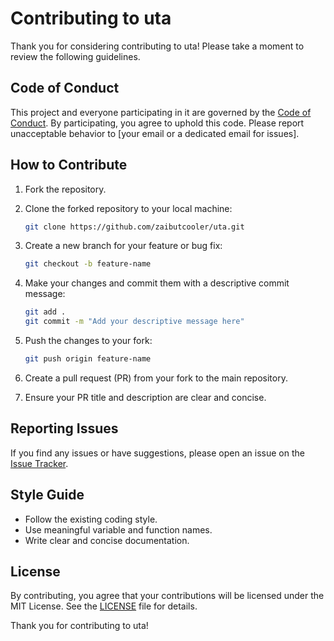 # Contributing to uta

Thank you for considering contributing to uta! Please take a moment to review the following guidelines.

## Code of Conduct

This project and everyone participating in it are governed by the [Code of Conduct](CODE_OF_CONDUCT.md). By participating, you agree to uphold this code. Please report unacceptable behavior to [your email or a dedicated email for issues].

## How to Contribute

1. Fork the repository.

2. Clone the forked repository to your local machine:

   ```bash
   git clone https://github.com/zaibutcooler/uta.git
   ```

3. Create a new branch for your feature or bug fix:

   ```bash
   git checkout -b feature-name
   ```

4. Make your changes and commit them with a descriptive commit message:

   ```bash
   git add .
   git commit -m "Add your descriptive message here"
   ```

5. Push the changes to your fork:

   ```bash
   git push origin feature-name
   ```

6. Create a pull request (PR) from your fork to the main repository.

7. Ensure your PR title and description are clear and concise.

## Reporting Issues

If you find any issues or have suggestions, please open an issue on the [Issue Tracker](https://github.com/zaibutcooler/uta/issues).

## Style Guide

- Follow the existing coding style.
- Use meaningful variable and function names.
- Write clear and concise documentation.

## License

By contributing, you agree that your contributions will be licensed under the MIT License. See the [LICENSE](LICENSE) file for details.

Thank you for contributing to uta!
